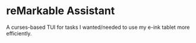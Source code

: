 # reMarkable Assistant
A curses-based TUI for tasks I wanted/needed to use my e-ink tablet more efficiently.
